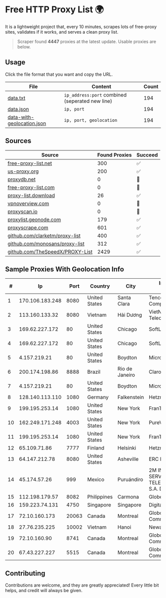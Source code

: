 
# Free HTTP Proxy List 🌍

It is a lightweight project that, every 10 minutes, scrapes lots of free-proxy sites, validates if it works, and serves a clean proxy list.


> Scraper found **4447** proxies at the latest update. Usable proxies are below.

## Usage

Click the file format that you want and copy the URL.


|File|Content|Count|
|----|-------|-----|
|[data.txt](https://raw.githubusercontent.com/themiralay/Proxy-List-World/master/data.txt)|`ip_address:port` combined (seperated new line)|194|
|[data.json](https://raw.githubusercontent.com/themiralay/Proxy-List-World/master/data.json)|`ip, port`|194|
|[data-with-geolocation.json](https://raw.githubusercontent.com/themiralay/Proxy-List-World/master/data-with-geolocation.json)|`ip, port, geolocation`|194|

## Sources

|Source|Found Proxies|Succeed|
|------|-------------|-------|
|[free-proxy-list.net](https://free-proxy-list.net)|300|✅|
|[us-proxy.org](https://www.us-proxy.org)|200|✅|
|[proxydb.net](http://proxydb.net)|0|🚫|
|[free-proxy-list.com](https://free-proxy-list.com/?page=&port=&type%5B%5D=http&type%5B%5D=https&up_time=0&search=Search)|0|🚫|
|[proxy-list.download](https://www.proxy-list.download/HTTP)|26|✅|
|[vpnoverview.com](https://vpnoverview.com/privacy/anonymous-browsing/free-proxy-servers)|0|🚫|
|[proxyscan.io](https://www.proxyscan.io)|0|🚫|
|[proxylist.geonode.com](https://proxylist.geonode.com/api/proxy-list?limit=300&page=1&sort_by=lastChecked&sort_type=desc&protocols=http,https)|179|✅|
|[proxyscrape.com](https://api.proxyscrape.com/v2/?request=displayproxies&protocol=http&timeout=10000&country=all&ssl=all&anonymity=all)|601|✅|
|[github.com/clarketm/proxy-list](https://raw.githubusercontent.com/clarketm/proxy-list/master/proxy-list-raw.txt)|400|✅|
|[github.com/monosans/proxy-list](https://raw.githubusercontent.com/monosans/proxy-list/main/proxies/http.txt)|312|✅|
|[github.com/TheSpeedX/PROXY-List](https://raw.githubusercontent.com/TheSpeedX/PROXY-List/master/http.txt)|2429|✅|


## Sample Proxies With Geolocation Info

|#|Ip|Port|Country|City|Internet Service Provider|
|-|--|----|-------|----|-------------------------|
|1|170.106.183.248|8080|United States|Santa Clara|Tencent Cloud Computing (Beijing) Co|
|2|113.160.133.32|8080|Vietnam|Hải Dương|VietNam Post and Telecom Corporation|
|3|169.62.227.172|80|United States|Chicago|SoftLayer|
|4|169.62.227.172|80|United States|Chicago|SoftLayer|
|5|4.157.219.21|80|United States|Boydton|Microsoft Corporation|
|6|200.174.198.86|8888|Brazil|Rio de Janeiro|Claro S.A|
|7|4.157.219.21|80|United States|Boydton|Microsoft Corporation|
|8|128.140.113.110|1080|Germany|Falkenstein|Hetzner Online GmbH|
|9|199.195.253.14|1080|United States|New York|FranTech Solutions|
|10|162.249.171.248|4003|United States|New York|PureVoltage Hosting Inc.|
|11|199.195.253.14|1080|United States|New York|FranTech Solutions|
|12|65.109.71.86|7777|Finland|Helsinki|Hetzner Online GmbH|
|13|64.147.212.78|8080|United States|Asheville|ERC Broadband|
|14|45.174.57.26|999|Mexico|Puruándiro|2M INGENIERIA Y SERVICIOS EN TELECOMUNICACIONES S.A. DE C.V|
|15|112.198.179.57|8082|Philippines|Carmona|Globe Telecom|
|16|159.223.74.131|4750|Singapore|Singapore|DigitalOcean, LLC|
|17|72.10.160.173|20063|Canada|Montreal|GloboTech Communications|
|18|27.76.235.225|10002|Vietnam|Hanoi|Newass2011xDSLHCMC|
|19|72.10.160.90|8741|Canada|Montreal|GloboTech Communications|
|20|67.43.227.227|5515|Canada|Montreal|GloboTech Communications|



## Contributing

Contributions are welcome, and they are greatly appreciated! Every
little bit helps, and credit will always be given.

